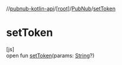 //[pubnub-kotlin-api](../../../index.md)/[[root]](../index.md)/[PubNub](index.md)/[setToken](set-token.md)

# setToken

[js]\
open fun [setToken](set-token.md)(params: [String](https://kotlinlang.org/api/latest/jvm/stdlib/kotlin/-string/index.html)?)
